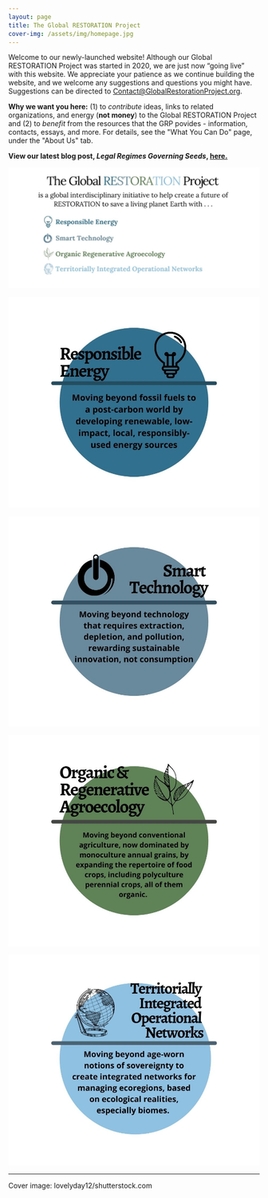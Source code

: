 ```yaml
---
layout: page
title: The Global RESTORATION Project
cover-img: /assets/img/homepage.jpg
---
```


Welcome to our newly-launched website!  Although our Global RESTORATION Project was started in 2020, we are just now “going live” with this website.  We appreciate your patience as we continue building the website, and we welcome any suggestions and questions you might have.  Suggestions can be directed to Contact@GlobalRestorationProject.org.

**Why we want you here:** (1) to *contribute* ideas, links to related organizations, and energy (**not money**) to the Global RESTORATION Project and (2) to *benefit* from the resources that the GRP povides - information, contacts, essays, and more.  For details, see the "What You Can Do" page, under the "About Us" tab. 

**View our latest blog post, *Legal Regimes Governing Seeds*, [here.](https://globalrestorationproject.org/2021-04-30-legal-seed-regimes/)**

![test](/assets/img/home_page_body_color.jpg)

![test](/assets/img/RE_color.jpg)

![test](/assets/img/ST_color.jpg)

![test](/assets/img/ORA_color.jpg)

![test](/assets/img/TION_color.jpg)

---

Cover image: lovelyday12/shutterstock.com





